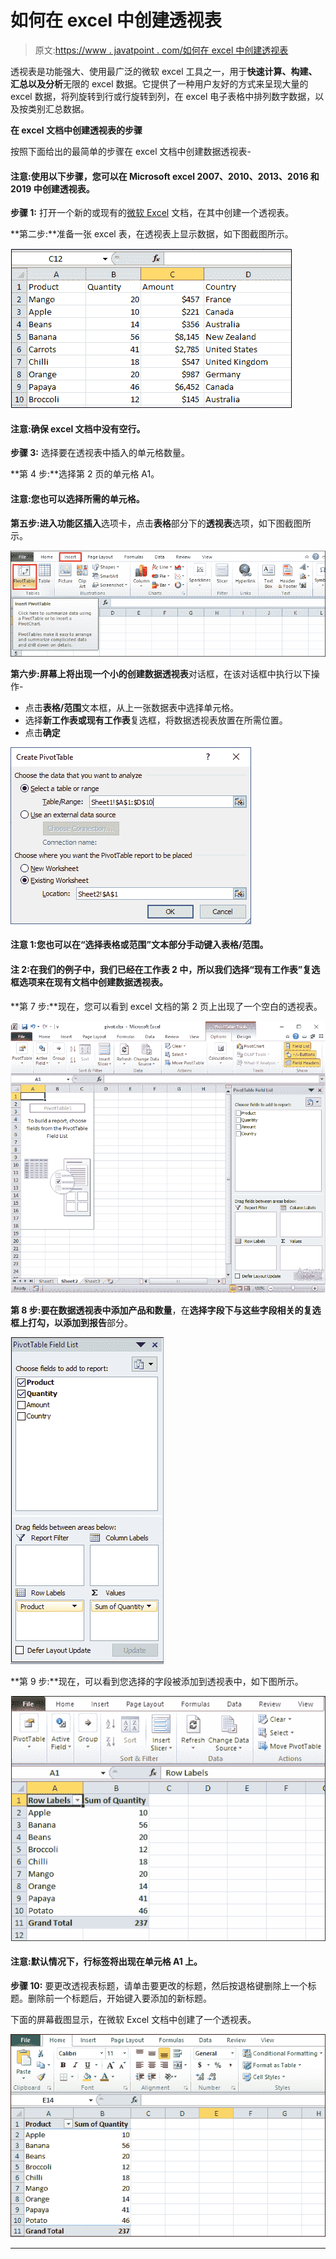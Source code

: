 # 如何在 excel 中创建透视表

> 原文:[https://www . javatpoint . com/如何在 excel 中创建透视表](https://www.javatpoint.com/how-to-create-a-pivot-table-in-excel)

透视表是功能强大、使用最广泛的微软 excel 工具之一，用于**快速计算、构建、汇总以及分析**无限的 excel 数据。它提供了一种用户友好的方式来呈现大量的 excel 数据，将列旋转到行或行旋转到列，在 excel 电子表格中排列数字数据，以及按类别汇总数据。

**在 excel 文档中创建透视表的步骤**

按照下面给出的最简单的步骤在 excel 文档中创建数据透视表-

#### 注意:使用以下步骤，您可以在 Microsoft excel 2007、2010、2013、2016 和 2019 中创建透视表。

**步骤 1:** 打开一个新的或现有的[微软 Excel](https://www.javatpoint.com/excel-tutorial) 文档，在其中创建一个透视表。

**第二步:**准备一张 excel 表，在透视表上显示数据，如下图截图所示。

![How to create a Pivot Table in excel](img/512db998bf9ed0e0b6b602183890cab9.png)

#### 注意:确保 excel 文档中没有空行。

**步骤 3:** 选择要在透视表中插入的单元格数量。

**第 4 步:**选择第 2 页的单元格 A1。

#### 注意:您也可以选择所需的单元格。

**第五步:**进入功能区**插入**选项卡，点击**表格**部分下的**透视表**选项，如下图截图所示。

![How to create a Pivot Table in excel](img/539b85a2760d340a538a2e27f2ed9720.png)

**第六步:**屏幕上将出现一个小的**创建数据透视表**对话框，在该对话框中执行以下操作-

*   点击**表格/范围**文本框，从上一张数据表中选择单元格。
*   选择**新工作表或现有工作表**复选框，将数据透视表放置在所需位置。
*   点击**确定**

![How to create a Pivot Table in excel](img/bcc1a619aa1009c069ce43565a3107f3.png)

#### 注意 1:您也可以在“选择表格或范围”文本部分手动键入表格/范围。

#### 注 2:在我们的例子中，我们已经在工作表 2 中，所以我们选择“现有工作表”复选框选项来在现有文档中创建数据透视表。

**第 7 步:**现在，您可以看到 excel 文档的第 2 页上出现了一个空白的透视表。

![How to create a Pivot Table in excel](img/4e9672f7ded96676acd054515748c969.png)

**第 8 步:**要在数据透视表中添加**产品和数量**，在**选择字段下与这些字段相关的复选框上打勾，以添加到报告**部分。

![How to create a Pivot Table in excel](img/9f5ae186239aa514bb7cf9ab4a4074e7.png)

**第 9 步:**现在，可以看到您选择的字段被添加到透视表中，如下图所示。

![How to create a Pivot Table in excel](img/38a1437630bcfc5c2f95b614e75cc9ef.png)

#### 注意:默认情况下，行标签将出现在单元格 A1 上。

**步骤 10:** 要更改透视表标题，请单击要更改的标题，然后按退格键删除上一个标题。删除前一个标题后，开始键入要添加的新标题。

下面的屏幕截图显示，在微软 Excel 文档中创建了一个透视表。

![How to create a Pivot Table in excel](img/c2a16ba68fa7fd11fd2bce6ae9aafbe6.png)

* * *